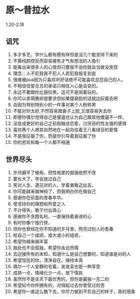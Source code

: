 # 原〜昔拉水
1.20-2.18
## 诅咒
1.	多才多艺，学什么都有模有样但是没几个能坚持下来的
2.	不算纯颜控反而容易被有才气有想法的人吸引
3.	能看出来很多人的心情但只要我不说你就会当做没发现
4.	理念：人不犯我我不犯人人若犯我报复到底
5.	很难被pua因为只喜欢听好话绝不可能喜欢总怼自己的人，
6.	不相信信誓旦旦的承诺只相信人心是会变的。
7.	永远不要跟你比狠拉黑，这可不是闹着玩的。
8.	你可以卖萌撒娇提要求但如果摆臭脸的话就边玩蛋去吧
9.	会因为特别特别小的一件事对某个人粉转黑
10.	不能对你太好,不然容易蹬鼻子上脸,又很容易失去你
11.	即便你偶尔觉得自己是傻逼也认为自己跟其他傻逼不一样。
12.	没变成更好的自己之前抵触谈恋爱，讨厌目的性太强的感情
13.	喜欢两个人顺其自然地在一起向往着王八看绿豆的爱情
14.	不是我征服了你，而是你引导着我征服了你
15.	你的悲欢和每一个人都不相通


## 世界尽头
1.	岁月磨平了棱角，但性格里的倔强依然不改
2.	要长大了，学会放过自己
3.	笑对人生，遇见对的人，学着勇敢迈出去，
4.	你可能越来越神经了，但我明白你在做自己
5.	感谢你在前面的青春年华，
6.	曾坚持你的理想和所爱之人
7.	不计得失，敢于付出真心
8.	感谢你不贪图名利，一直保持着奋进的心
9.	有时你像个独行侠，
10.	但你也曾经在你不知道的岁月里，照亮过别人的青春
11.	给自己一个成绩，或大或小的成绩，
12.	希望你越来越丰富
13.	独处也不会孤独，希望你永远热情
14.	去迎接所有的未知，知道什么是自己想要的，知道谁是对的人
15.	希望现在的你，清净自在，保持本真
16.	偶尔一个人安静的宅着，发发呆也是一种享受
17.	成熟一点，情绪化少一点，放下情执
18.	虽然你不是全天下最优秀的，但你是最独一无二的
19.	希望如今你所拥有的，对得起过去你曾受过的苦
20.	希望你一直这么酷下去，你尽力做到不负自己的样子，真的很美
## 
